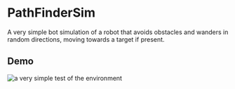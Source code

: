 # PathFinderSim
A very simple bot simulation of a robot that avoids obstacles and wanders in random directions, moving towards a target if present.

## Demo

![a very simple test of the environment](./basicbot.gif)
